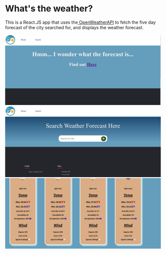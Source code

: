# What's the weather? 

This is a React.JS app that uses the[ OpenWeatherAPI](https://openweathermap.org/api) to fetch the five day forecast of the city searched for, and displays the weather forecast. 

![weather forecast example](weather.jpg)
![weather forecast example](weather_1.jpg)
![weather forecast example](weather_2.jpg)
